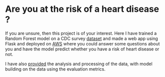 # Are you at the risk of a heart disease ?

If you are unsure, then this project is of your interest. Here I have trained a Random Forest model on a CDC survey [dataset](https://www.kaggle.com/datasets/kamilpytlak/personal-key-indicators-of-heart-disease) and made a web app using Flask and deployed on [AWS](http://ec2-54-91-30-108.compute-1.amazonaws.com:8080/) where you could answer some questions about you and have the model predict whether you have a risk of heart disease or not.

I have also [provided](Analysis%and%modelling/analysis_mod.ipynb) the analysis and processing of the data, with model building on the data using the evaluation metrics. 